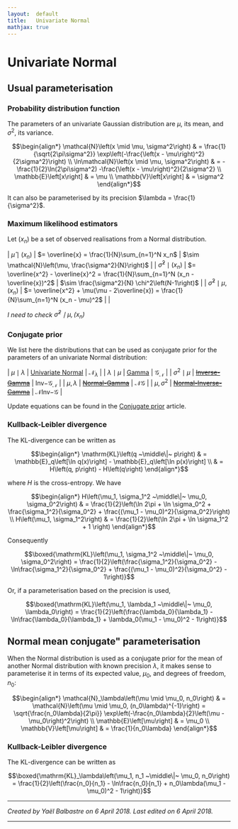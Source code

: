 ```yaml
---
layout:  default
title:   Univariate Normal
mathjax: true
---
```


Univariate Normal
=================

Usual parameterisation
----------------------

### Probability distribution function

The parameters of an univariate Gaussian distribution are $\mu$, its mean, and $\sigma^2$, its variance.

$$\begin{align*}
    \mathcal{N}\left(x \mid \mu, \sigma^2\right)
    & = \frac{1}{\sqrt{2\pi\sigma^2}} \exp\left(-\frac{\left(x - \mu\right)^2}{2\sigma^2}\right)
    \\
    \ln\mathcal{N}\left(x \mid \mu, \sigma^2\right)
    & = -\frac{1}{2}\ln(2\pi\sigma^2) -\frac{\left(x - \mu\right)^2}{2\sigma^2}
    \\
    \mathbb{E}\left[x\right]
    & = \mu
    \\
    \mathbb{V}\left[x\right]
    & = \sigma^2
\end{align*}$$

It can also be parameterised by its precision $\lambda = \frac{1}{\sigma^2}$.

### Maximum likelihood estimators

Let $(x_n)$ be a set of observed realisations from a Normal distribution.

| $\hat{\mu} \mid (x_n)$           | $= \overline{x} = \frac{1}{N}\sum_{n=1}^N x_n$ | $\sim \mathcal{N}\left(\mu, \frac{\sigma^2}{N}\right)$ |
| $\hat{\sigma}^2 \mid (x_n)$      | $= \overline{x^2} - \overline{x}^2 = \frac{1}{N}\sum_{n=1}^N (x_n - \overline{x})^2$ | $\sim \frac{\sigma^2}{N} \chi^2\left(N-1\right)$ |
| $\hat{\sigma}^2 \mid \mu, (x_n)$ | $= \overline{x^2} + \mu(\mu - 2\overline{x}) = \frac{1}{N}\sum_{n=1}^N (x_n - \mu)^2$ | |

*I need to check $\hat{\sigma}^2 \mid \mu, (x_n)$*

### Conjugate prior

We list here the distributions that can be used as conjugate prior for the parameters of an univariate Normal distribution:


| $\mu \mid \lambda$  | [Univariate Normal]({{site.baseurl}}/proba/normal-uni)              | $\mathcal{N}_\lambda$ |
| $\lambda \mid \mu$  | [Gamma]({{site.baseurl}}/proba/gamma)                               | $\mathcal{G}_\mathcal{N}$ |
| $\sigma^2 \mid \mu$ | [~~Inverse-Gamma~~]({{site.baseurl}}/proba/gamma-inv)               | $\mathrm{Inv-}\mathcal{G}_\mathcal{N}$ |
| $\mu, \lambda$      | [~~Normal-Gamma~~]({{site.baseurl}}/proba/normal-gamma)             | $\mathcal{N}\mathcal{G}$ |
| $\mu, \sigma^2$     | [~~Normal-Inverse-Gamma~~]({{site.baseurl}}/proba/normal-gamma-inv) | $\mathcal{N}\mathrm{Inv-}\mathcal{G}$ |

Update equations can be found in the [Conjugate prior]({{site.baseurl}}/conjugate-prior) article.


### Kullback-Leibler divergence

The KL-divergence can be written as

$$\begin{align*}
    \mathrm{KL}\left(q ~\middle\|~ p\right)
    & = \mathbb{E}_q\left[\ln q(x)\right] - \mathbb{E}_q\left[\ln p(x)\right]
    \\
    & = H\left(q, p\right) - H\left(q\right)
\end{align*}$$

where $H$ is the cross-entropy. We have

$$\begin{align*}
    H\left(\mu_1, \sigma_1^2 ~\middle\|~ \mu_0, \sigma_0^2\right)
    & = \frac{1}{2}\left(\ln 2\pi + \ln \sigma_0^2 + \frac{\sigma_1^2}{\sigma_0^2} + \frac{(\mu_1 - \mu_0)^2}{\sigma_0^2}\right)
    \\
    H\left(\mu_1, \sigma_1^2\right)
    & = \frac{1}{2}\left(\ln 2\pi + \ln \sigma_1^2 + 1 \right)
\end{align*}$$

Consequently

$$\boxed{\mathrm{KL}\left(\mu_1, \sigma_1^2 ~\middle\|~ \mu_0, \sigma_0^2\right)
= \frac{1}{2}\left(\frac{\sigma_1^2}{\sigma_0^2} - \ln\frac{\sigma_1^2}{\sigma_0^2} +  \frac{(\mu_1 - \mu_0)^2}{\sigma_0^2} - 1\right)}$$

Or, if a parameterisation based on the precision is used,

$$\boxed{\mathrm{KL}\left(\mu_1, \lambda_1 ~\middle\|~ \mu_0, \lambda_0\right)
= \frac{1}{2}\left(\frac{\lambda_0}{\lambda_1} - \ln\frac{\lambda_0}{\lambda_1} +  \lambda_0(\mu_1 - \mu_0)^2 - 1\right)}$$


Normal mean conjugate" parameterisation <a name="normal-mean-conj"></a>
-----------------------------------------------------------------------

When the Normal distribution is used as a conjugate prior for the mean of another Normal distribution with known precision $\lambda$, it makes sense to parameterise it in terms of its expected value, $\mu_0$, and degrees of freedom, $n_0$:

$$\begin{align*}
    \mathcal{N}_\lambda\left(\mu \mid \mu_0, n_0\right)
    & = \mathcal{N}\left(\mu \mid \mu_0, (n_0\lambda)^{-1}\right) = \sqrt{\frac{n_0\lambda}{2\pi}} \exp\left(-\frac{n_0\lambda}{2}\left(\mu - \mu_0\right)^2\right)
    \\
    \mathbb{E}\left[\mu\right]
    & = \mu_0
    \\
    \mathbb{V}\left[\mu\right]
    & = \frac{1}{n_0\lambda}
\end{align*}$$

### Kullback-Leibler divergence

The KL-divergence can be written as

$$\boxed{\mathrm{KL}_\lambda\left(\mu_1, n_1 ~\middle\|~ \mu_0, n_0\right)
= \frac{1}{2}\left(\frac{n_0}{n_1} - \ln\frac{n_0}{n_1} +  n_0\lambda(\mu_1 - \mu_0)^2 - 1\right)}$$

***

*Created by Yaël Balbastre on 6 April 2018. Last edited on 6 April 2018.*

***
